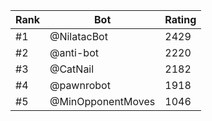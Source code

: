 Rank|Bot|Rating
---|---|---
#1|@NilatacBot|2429
#2|@anti-bot|2220
#3|@CatNail|2182
#4|@pawnrobot|1918
#5|@MinOpponentMoves|1046
